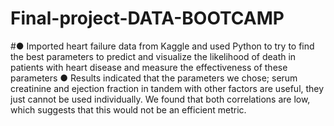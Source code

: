 # Final-project-DATA-BOOTCAMP
#●	Imported heart failure data from Kaggle and used Python to try to find the best parameters to predict and visualize the likelihood of death in patients with heart disease and measure the effectiveness of these parameters
●	Results indicated that the parameters we chose; serum creatinine and ejection fraction in tandem with other factors are useful, they just cannot be used individually. We found that both correlations are low, which suggests that this would not be an efficient metric.

